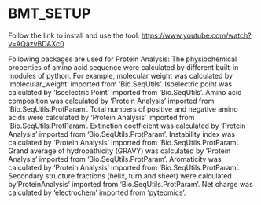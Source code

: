 # BMT_SETUP
Follow the link to install and use the tool: https://www.youtube.com/watch?v=AQazvBDAXc0

Following packages are used for Protein Analysis:
The physiochemical properties of amino acid sequence were calculated by different built-in modules of python. For example, molecular weight was calculated by ‘molecular_weight’ imported from ‘Bio.SeqUtils’. Isoelectric point was calculated by ‘Isoelectric Point’ imported from ‘Bio.SeqUtils’. Amino acid composition was calculated by ‘Protein Analysis’ imported from ‘Bio.SeqUtils.ProtParam’. Total numbers of positive and negative amino acids were calculated by ‘Protein Analysis’ imported from ‘Bio.SeqUtils.ProtParam’. Extinction coefficient was calculated by ‘Protein Analysis’ imported from ‘Bio.SeqUtils.ProtParam’. Instability index was calculated by ‘Protein Analysis’ imported from ‘Bio.SeqUtils.ProtParam’. Grand average of hydropathicity (GRAVY) was calculated by ‘Protein Analysis’ imported from ‘Bio.SeqUtils.ProtParam’. Aromaticity was calculated by ‘Protein Analysis’ imported from ‘Bio.SeqUtils.ProtParam’. Secondary structure fractions (helix, turn and sheet) were calculated by‘ProteinAnalysis’ imported from ‘Bio.SeqUtils.ProtParam’. Net charge was calculated by ‘electrochem’ imported from ‘pyteomics’. 
